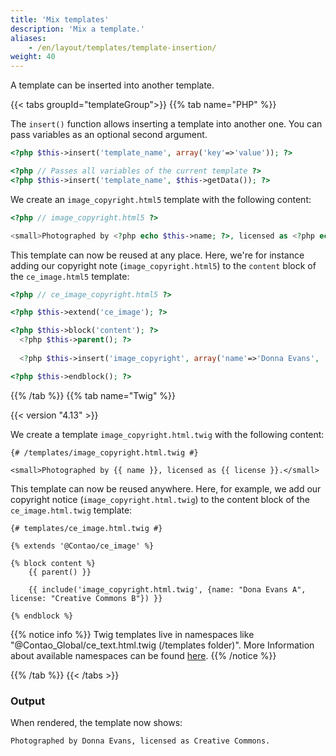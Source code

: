 ```yaml
---
title: 'Mix templates'
description: 'Mix a template.'
aliases:
    - /en/layout/templates/template-insertion/
weight: 40
---
```



A template can be inserted into another template.


{{< tabs groupId="templateGroup">}}
{{% tab name="PHP" %}}


The `insert()` function allows inserting a template into another one. You can pass variables as an optional second
argument.

```php
<?php $this->insert('template_name', array('key'=>'value')); ?>

<?php // Passes all variables of the current template ?>
<?php $this->insert('template_name', $this->getData()); ?>
```

We create an `image_copyright.html5` template with the following content:

```php
<?php // image_copyright.html5 ?>

<small>Photographed by <?php echo $this->name; ?>, licensed as <?php echo $this->license; ?></small>
```

This template can now be reused at any place. Here, we're for instance adding our copyright note 
(`image_copyright.html5`) to the `content` block of the `ce_image.html5` template:

```php
<?php // ce_image_copyright.html5 ?>

<?php $this->extend('ce_image'); ?>

<?php $this->block('content'); ?>
  <?php $this->parent(); ?>
  
  <?php $this->insert('image_copyright', array('name'=>'Donna Evans', 'license'=>'Creative Commons')); ?>

<?php $this->endblock(); ?>
```


{{% /tab %}}
{{% tab name="Twig" %}}


{{< version "4.13" >}}

We create a template `image_copyright.html.twig` with the following content:

```twig
{# /templates/image_copyright.html.twig #}

<small>Photographed by {{ name }}, licensed as {{ license }}.</small>
```

This template can now be reused anywhere. Here, for example, we add our copyright notice (`image_copyright.html.twig`) 
to the content block of the `ce_image.html.twig` template:

```twig
{# templates/ce_image.html.twig #}

{% extends '@Contao/ce_image' %}

{% block content %}
    {{ parent() }}
    
    {{ include('image_copyright.html.twig', {name: "Dona Evans A", license: "Creative Commons B"}) }}

{% endblock %}
```

{{% notice info %}}
Twig templates live in namespaces like "@Contao_Global/ce_text.html.twig (/templates folder)". More Information about 
available namespaces can be found [here](https://docs.contao.org/dev/framework/templates/twig/#namespace-magic).
{{% /notice %}}


{{% /tab %}}
{{< /tabs >}}

### Output

When rendered, the template now shows:

```html
Photographed by Donna Evans, licensed as Creative Commons.
```
